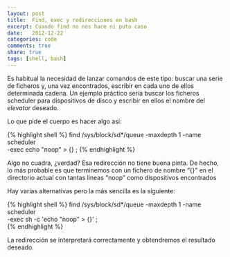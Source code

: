```yaml
---
layout: post
title:  Find, exec y redirecciones en bash
excerpt: Cuando find no nos hace ni puto caso
date:   2012-12-22
categories: code
comments: true
share: true
tags: [shell, bash]
---
```


Es habitual la necesidad de lanzar comandos de este tipo: buscar una serie de ficheros y, una vez encontrados, escribir en cada uno de ellos determinada cadena. Un ejemplo práctico sería buscar los ficheros scheduler para dispositivos de disco y escribir en ellos el nombre del *elevator* deseado.

Lo que pide el cuerpo es hacer algo así:

{% highlight shell %}
find /sys/block/sd*/queue -maxdepth 1 -name scheduler \
  -exec echo "noop" > {} \;
{% endhighlight  %}

Algo no cuadra, ¿verdad? Esa redirección no tiene buena pinta. De hecho, lo más probable es que terminemos con un fichero de nombre “{}” en el directorio actual con tantas líneas “noop” como dispositivos encontrados

Hay varias alternativas pero la más sencilla es la siguiente:

{% highlight shell %}
find /sys/block/sd*/queue -maxdepth 1 -name scheduler \
  -exec sh -c 'echo "noop" > {}' \;  
{% endhighlight  %}

La redirección se interpretará correctamente y obtendremos el resultado deseado.
